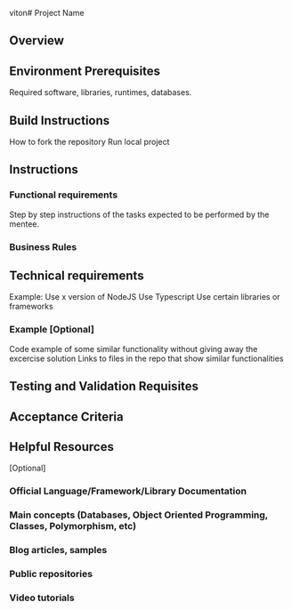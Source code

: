 viton# Project Name



## Overview

## Environment Prerequisites

Required software, libraries, runtimes, databases.

## Build Instructions

How to fork the repository
Run local project

## Instructions

### Functional requirements
Step by step instructions of the tasks expected to be performed by the mentee.
### Business Rules

## Technical requirements

Example:
Use x version of NodeJS
Use Typescript
Use certain libraries or frameworks

### Example [Optional]

Code example of some similar functionality without giving away the excercise solution
Links to files in the repo that show similar functionalities

## Testing and Validation Requisites

## Acceptance Criteria

## Helpful Resources

[Optional]
### Official Language/Framework/Library Documentation 
### Main concepts (Databases, Object Oriented Programming, Classes, Polymorphism, etc)
### Blog articles, samples
### Public repositories
### Video tutorials
 
